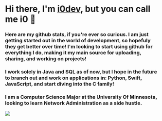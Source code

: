 # Hi there, I'm [i0dev](https://github.com/i0dev), but you can call me i0 👋

### Here are my github stats, if you're ever so curious. I am just getting started out in the world of development, so hopefuly they get better over time! I'm looking to start using github for everything I do, making it my main source for uploading, sharing, and working on projects!


### I work solely in Java and SQL as of now, but I hope in the future to branch out and work on applications in: Python, Swift, JavaScript, and start diving into the C family!

### I am a Computer Science Major at the University Of Minnesota, looking to learn Network Administration as a side hustle.

<a href="https://github.com/anuraghazra/github-readme-stats">
  <img align="center" src="https://github-readme-stats.anuraghazra1.vercel.app/api/top-langs/?username=i0dev&layout=compact&theme=dracula" />
</a>   
